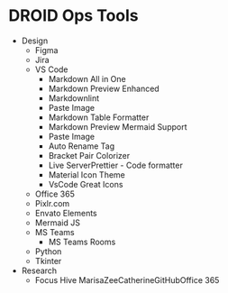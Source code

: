 # DROID Ops Tools

* Design
  * Figma
  * Jira
  * VS Code
    * Markdown All in One
    * Markdown Preview Enhanced
    * Markdownlint
    * Paste Image
    * Markdown Table Formatter
    * Markdown Preview Mermaid Support 
    * Paste Image 
    * Auto Rename Tag
    * Bracket Pair Colorizer
    * Live ServerPrettier - Code formatter
    * Material Icon Theme
    * VsCode Great Icons
  * Office 365
  * Pixlr.com
  * Envato Elements
  * Mermaid JS
  * MS Teams
    * MS Teams Rooms  
  * Python
  * Tkinter
* Research
  * Focus Hive
MarisaZeeCatherineGitHubOffice 365
